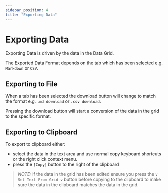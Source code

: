 ```yaml
---
sidebar_position: 4
title: "Exporting Data"
---
```


# Exporting Data

Exporting Data is driven by the data in the Data Grid.

The Exported Data Format depends on the tab which has been selected e.g. `Markdown` or `CSV`.

## Exporting to File

When a tab has been selected the download button will change to match the format e.g. `.md download` or `.csv download`.

Pressing the download button will start a conversion of the data in the grid to the specific format.

## Exporting to Clipboard

To export to clipboard either:

- select the data in the text area and use normal copy keyboard shortcuts or the right click context menu.
- press the `[Copy]` button to the right of the clipboard

> *NOTE:* if the data in the grid has been edited ensure you press the `v Set Text From Grid v` button before copying to the clipboard to make sure the data in the clipboard matches the data in the grid.
